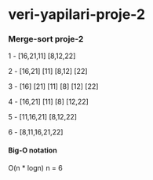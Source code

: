 # veri-yapilari-proje-2
### Merge-sort proje-2

1 -                                                [16,21,11]     [8,12,22]

2 -                                        [16,21]  [11]              [8,12]  [22]     

3 -                              [16] [21] [11]                                 [8] [12] [22]  

4 -                                      [16,21]    [11]              [8]    [12,22]

5 -                                                [11,16,21]     [8,12,22]

6 -                                                     [8,11,16,21,22]


#### Big-O notation 
 O(n * logn) 
  n = 6
